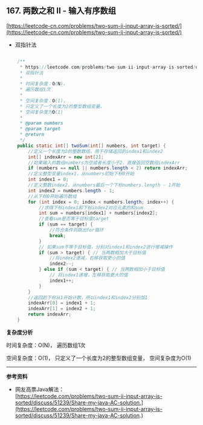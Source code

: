 **167. 两数之和 II - 输入有序数组**  
---

[https://leetcode-cn.com/problems/two-sum-ii-input-array-is-sorted/](https://leetcode-cn.com/problems/two-sum-ii-input-array-is-sorted/)  

* 双指针法  

```java  

    /**
     * https://leetcode.com/problems/two-sum-ii-input-array-is-sorted/discuss/51239/Share-my-java-AC-solution.
	 * 双指针法
     *
     * 时间复杂度：O(N)，
     * 遍历数组1次
     *
     * 空间复杂度：O(1)，
     * 只定义了一个长度为2的整型数组变量，
     * 空间复杂度为O(1)
     *
     * @param numbers
     * @param target
     * @return
     */
    public static int[] twoSum(int[] numbers, int target) {
        //定义一个长度为2的整数数组，用于存储返回的index1和index2
        int[] indexArr = new int[2];
        //如果输入的数组numbers为空或者长度小于2，直接返回空数组indexArr
        if (numbers == null || numbers.length < 2) return indexArr;
        //定义整型变量index1，从numbers初始下标0开始
        int index1 = 0;
        //定义整数index2，从numbers最后一个下标numbers.length - 1开始
        int index2 = numbers.length - 1;
        //从下标0开始遍历数组
        for (int index = 0; index < numbers.length; index++) {
            //求得下标index1和下标index2对应元素的和sum
            int sum = numbers[index1] + numbers[index2];
            //查看sum是否等于目标值target
            if (sum == target) {
                //符合条件则跳出for循环
                break;
            }
            // 如果sum不等于目标值，分别对index1和index2进行增减操作
            if (sum > target) { // 当两数相加大于目标值
                //将index2递减，右移获取更小的值
                index2--;
            } else if (sum < target) { // 当两数相加小于目标值
                // 将index1递增，左移获取更大的值
                index1++;
            }
        }
        //返回的下标从1开始计数，所以index1和index2分别加1
        indexArr[0] = index1 + 1;
        indexArr[1] = index2 + 1;
        return indexArr;
    }

```  

**复杂度分析**  

时间复杂度：O(N)，
遍历数组1次

空间复杂度：O(1)，
只定义了一个长度为2的整型数组变量，
空间复杂度为O(1)

---

**参考资料**  

* 网友高票Java解法：  
[https://leetcode.com/problems/two-sum-ii-input-array-is-sorted/discuss/51239/Share-my-java-AC-solution.](https://leetcode.com/problems/two-sum-ii-input-array-is-sorted/discuss/51239/Share-my-java-AC-solution.)  